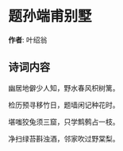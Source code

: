 # 题孙端甫别墅

**作者**: 叶绍翁

## 诗词内容

幽居地僻少人知，野水春风枳树篱。

检历预寻移竹日，题墙闲记种花时。

堪嗤狡兔须三窟，只学鹪鹩占一枝。

净扫绿苔斟浊酒，邻家吹过野棠梨。

